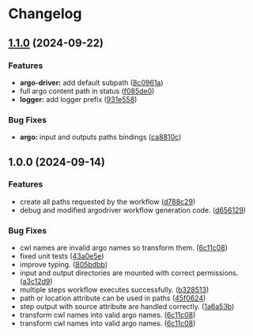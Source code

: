 # Changelog

## [1.1.0](https://github.com/PolusAI/compute/compare/argo-compute-v1.0.0...argo-compute-v1.1.0) (2024-09-22)


### Features

* **argo-driver:** add default subpath ([8c0961a](https://github.com/PolusAI/compute/commit/8c0961a5390f7758d6db49d79924640f2df35272))
* full argo content path in status ([f085de0](https://github.com/PolusAI/compute/commit/f085de0b91ba941b51aaa9b859250575bf426917))
* **logger:** add logger prefix ([931e558](https://github.com/PolusAI/compute/commit/931e5584d95c7d338edefcc6178c8034f491b5f8))


### Bug Fixes

* **argo:** input and outputs paths bindings ([ca8810c](https://github.com/PolusAI/compute/commit/ca8810cfe0822aa4526a688f06c3b40fb6c83056))

## 1.0.0 (2024-09-14)

### Features

-   create all paths requested by the workflow ([d788c29](https://github.com/PolusAI/compute/commit/d788c29a890d687c4008072644d9993f8bfee94d))
-   debug and modified argodriver workflow generation code. ([d656129](https://github.com/PolusAI/compute/commit/d656129b5cbfe58d630c45ae5e327bec27748b34))

### Bug Fixes

-   cwl names are invalid argo names so transform them. ([6c11c08](https://github.com/PolusAI/compute/commit/6c11c081ee1e6c2dbba8c121882eef7500c93444))
-   fixed unit tests ([43a0e5e](https://github.com/PolusAI/compute/commit/43a0e5e1837032884d8efd86379dc2c0bb1198bb))
-   improve typing. ([805bdbb](https://github.com/PolusAI/compute/commit/805bdbb85ed602032f605ea2f13f8f40d9e1e533))
-   input and output directories are mounted with correct permissions. ([a3c12d9](https://github.com/PolusAI/compute/commit/a3c12d90c37ade29034ecd58fba3df71a4bb1636))
-   multiple steps workflow executes successfully. ([b328513](https://github.com/PolusAI/compute/commit/b32851312da777fbc322ade66610d84530923873))
-   path or location attribute can be used in paths ([45f0624](https://github.com/PolusAI/compute/commit/45f0624690237f13cbc5f77e0e707a88bc48d6a2))
-   step output with source attribute are handled correctly. ([1a6a53b](https://github.com/PolusAI/compute/commit/1a6a53b445129d68bb2fe9c4464ec00e21d6ae5a))
-   transform cwl names into valid argo names. ([6c11c08](https://github.com/PolusAI/compute/commit/6c11c081ee1e6c2dbba8c121882eef7500c93444))
-   transform cwl names into valid argo names. ([6c11c08](https://github.com/PolusAI/compute/commit/6c11c081ee1e6c2dbba8c121882eef7500c93444))
